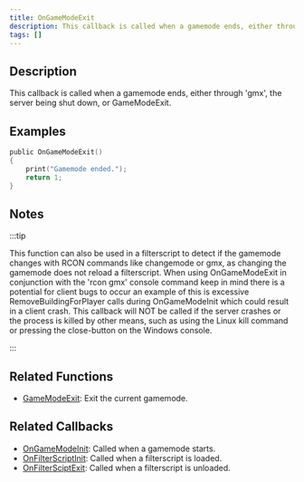 ```yaml
---
title: OnGameModeExit
description: This callback is called when a gamemode ends, either through 'gmx', the server being shut down, or GameModeExit.
tags: []
---
```


## Description

This callback is called when a gamemode ends, either through 'gmx', the server being shut down, or GameModeExit.

## Examples

```c
public OnGameModeExit()
{
    print("Gamemode ended.");
    return 1;
}
```

## Notes

:::tip

This function can also be used in a filterscript to detect if the gamemode changes with RCON commands like changemode or gmx, as changing the gamemode does not reload a filterscript. When using OnGameModeExit in conjunction with the 'rcon gmx' console command keep in mind there is a potential for client bugs to occur an example of this is excessive RemoveBuildingForPlayer calls during OnGameModeInit which could result in a client crash. This callback will NOT be called if the server crashes or the process is killed by other means, such as using the Linux kill command or pressing the close-button on the Windows console.

:::


## Related Functions

- [GameModeExit](../functions/GameModeExit): Exit the current gamemode.

## Related Callbacks

- [OnGameModeInit](OnGameModeInit): Called when a gamemode starts.
- [OnFilterScriptInit](OnFilterScriptInit): Called when a filterscript is loaded.
- [OnFilterSciptExit](OnFilterScriptExit): Called when a filterscript is unloaded.
